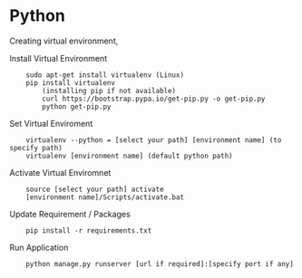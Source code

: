 # Python

Creating virtual environment, 

Install Virtual Environment
```
    sudo apt-get install virtualenv (Linux)
    pip install virtualenv
        (installing pip if not available)
        curl https://bootstrap.pypa.io/get-pip.py -o get-pip.py
        python get-pip.py
```
Set Virtual Enviroment
```
    virtualenv --python = [select your path] [environment name] (to specify path)
    virtualenv [environment name] (default python path)
```

Activate Virtual Enviromnet
```
    source [select your path] activate
    [environment name]/Scripts/activate.bat
```

Update Requirement / Packages
```
    pip install -r requirements.txt
```

Run Application
```
    python manage.py runserver [url if required]:[specify port if any]
```